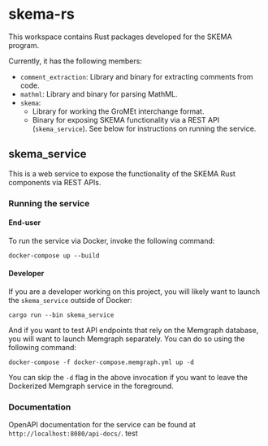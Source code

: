 # skema-rs

This workspace contains Rust packages developed for the SKEMA program.

Currently, it has the following members:

- `comment_extraction`: Library and binary for
  extracting comments from code.
- `mathml`: Library and binary for parsing MathML.
- `skema`:
    - Library for working the GroMEt interchange format.
    - Binary for exposing SKEMA functionality via a REST API (`skema_service`).
      See below for instructions on running the service.

## skema_service

This is a web service to expose the functionality of the SKEMA Rust components
via REST APIs.

### Running the service

#### End-user

To run the service via Docker, invoke the following command:

```
docker-compose up --build
```

#### Developer

If you are a developer working on this project, you will likely want to launch
the `skema_service` outside of Docker:

```
cargo run --bin skema_service
```

And if you want to test API endpoints that rely on the Memgraph database, you
will want to launch Memgraph separately. You can do so using the following
command:

```
docker-compose -f docker-compose.memgraph.yml up -d
```

You can skip the `-d` flag in the above invocation if you want to leave the
Dockerized Memgraph service in the foreground.

### Documentation

OpenAPI documentation for the service can be found at
`http://localhost:8080/api-docs/`. test
